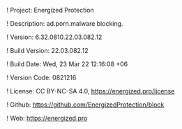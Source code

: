 ! Project: Energized Protection

! Description: ad.porn.malware blocking.

! Version: 6.32.0810.22.03.082.12

! Build Version: 22.03.082.12

! Build Date: Wed, 23 Mar 22 12:16:08 +06

! Version Code: 0821216

! License: CC BY-NC-SA 4.0, https://energized.pro/license

! Github: https://github.com/EnergizedProtection/block

! Web: https://energized.pro
